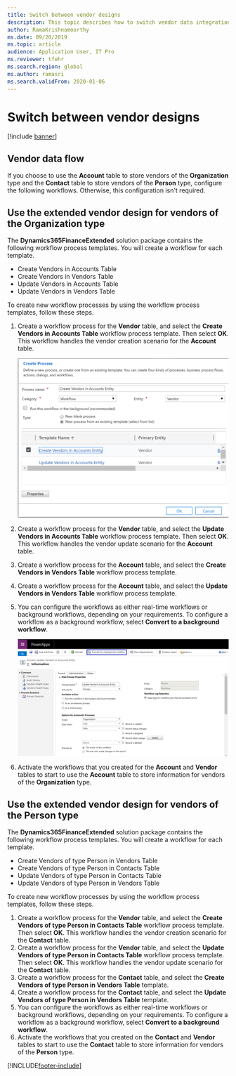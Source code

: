 ```yaml
---
title: Switch between vendor designs
description: This topic describes how to switch vendor data integration between Finance and Operations apps and Dataverse.
author: RamaKrishnamoorthy 
ms.date: 09/20/2019
ms.topic: article
audience: Application User, IT Pro
ms.reviewer: tfehr
ms.search.region: global
ms.author: ramasri
ms.search.validFrom: 2020-01-06
---
```


# Switch between vendor designs

[!include [banner](../../includes/banner.md)]





## Vendor data flow 

If you choose to use the **Account** table to store vendors of the **Organization** type and the **Contact** table to store vendors of the **Person** type, configure the following workflows. Otherwise, this configuration isn't required.

## Use the extended vendor design for vendors of the Organization type

The **Dynamics365FinanceExtended** solution package contains the following workflow process templates. You will create a workflow for each template.

+ Create Vendors in Accounts Table
+ Create Vendors in Vendors Table
+ Update Vendors in Accounts Table
+ Update Vendors in Vendors Table

To create new workflow processes by using the workflow process templates, follow these steps.

1. Create a workflow process for the **Vendor** table, and select the **Create Vendors in Accounts Table** workflow process template. Then select **OK**. This workflow handles the vendor creation scenario for the **Account** table.

    ![Create Vendors in Accounts Table workflow process.](media/create_process.png)

2. Create a workflow process for the **Vendor** table, and select the **Update Vendors in Accounts Table** workflow process template. Then select **OK**. This workflow handles the vendor update scenario for the **Account** table.
3. Create a workflow process for the **Account** table, and select the **Create Vendors in Vendors Table** workflow process template.
4. Create a workflow process for the **Account** table, and select the **Update Vendors in Vendors Table** workflow process template.
5. You can configure the workflows as either real-time workflows or background workflows, depending on your requirements. To configure a workflow as a background workflow, select **Convert to a background workflow**.

    ![Convert to a background workflow button.](media/background_workflow.png)

6. Activate the workflows that you created for the **Account** and **Vendor** tables to start to use the **Account** table to store information for vendors of the **Organization** type.

## Use the extended vendor design for vendors of the Person type

The **Dynamics365FinanceExtended** solution package contains the following workflow process templates. You will create a workflow for each template.

+ Create Vendors of type Person in Vendors Table
+ Create Vendors of type Person in Contacts Table
+ Update Vendors of type Person in Contacts Table
+ Update Vendors of type Person in Vendors Table

To create new workflow processes by using the workflow process templates, follow these steps.

1. Create a workflow process for the **Vendor** table, and select the **Create Vendors of type Person in Contacts Table** workflow process template. Then select **OK**. This workflow handles the vendor creation scenario for the **Contact** table.
2. Create a workflow process for the **Vendor** table, and select the **Update Vendors of type Person in Contacts Table** workflow process template. Then select **OK**. This workflow handles the vendor update scenario for the **Contact** table.
3. Create a workflow process for the **Contact** table, and select the **Create Vendors of type Person in Vendors Table** template.
4. Create a workflow process for the **Contact** table, and select the **Update Vendors of type Person in Vendors Table** template.
5. You can configure the workflows as either real-time workflows or background workflows, depending on your requirements. To configure a workflow as a background workflow, select **Convert to a background workflow**.
6. Activate the workflows that you created on the **Contact** and **Vendor** tables to start to use the **Contact** table to store information for vendors of the **Person** type.


[!INCLUDE[footer-include](../../../../includes/footer-banner.md)]